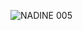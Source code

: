![NADINE 005](https://user-images.githubusercontent.com/82736506/121972802-8f8ec980-cd41-11eb-98ba-497214301687.JPG)

